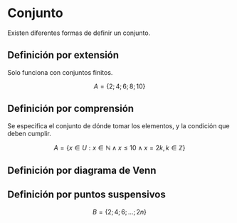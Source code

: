 # Conjunto

Existen diferentes formas de definir un conjunto.

## Definición por extensión

Solo funciona con conjuntos finitos.

$$
A=\{2;4;6;8;10\}
$$

## Definición por comprensión

Se especifica el conjunto de dónde tomar los elementos, y la condición que deben cumplir.

$$
A=\{x\in U: x\in\mathbb{N} \land x ≤ 10 \land x=2k, k\in\mathbb{Z}\}
$$

## Definición por diagrama de Venn

## Definición por puntos suspensivos

$$
B=\{2;4;6;\dots;2n\}
$$
